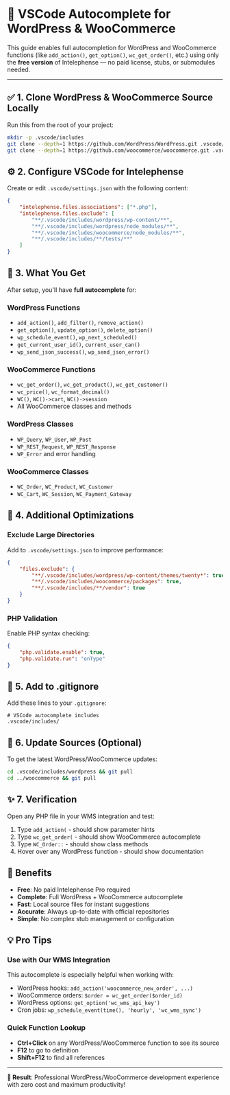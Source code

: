 # 🧠 VSCode Autocomplete for WordPress & WooCommerce

This guide enables full autocompletion for WordPress and WooCommerce functions (like `add_action()`, `get_option()`, `wc_get_order()`, etc.) using only the **free version** of Intelephense — no paid license, stubs, or submodules needed.

---

## ✅ 1. Clone WordPress & WooCommerce Source Locally

Run this from the root of your project:

```bash
mkdir -p .vscode/includes
git clone --depth=1 https://github.com/WordPress/WordPress.git .vscode/includes/wordpress
git clone --depth=1 https://github.com/woocommerce/woocommerce.git .vscode/includes/woocommerce
```

## ⚙️ 2. Configure VSCode for Intelephense

Create or edit `.vscode/settings.json` with the following content:

```json
{
    "intelephense.files.associations": ["*.php"],
    "intelephense.files.exclude": [
        "**/.vscode/includes/wordpress/wp-content/**",
        "**/.vscode/includes/wordpress/node_modules/**", 
        "**/.vscode/includes/woocommerce/node_modules/**",
        "**/.vscode/includes/**/tests/**"
    ]
}
```

## 🎯 3. What You Get

After setup, you'll have **full autocomplete** for:

### WordPress Functions
- `add_action()`, `add_filter()`, `remove_action()`
- `get_option()`, `update_option()`, `delete_option()`
- `wp_schedule_event()`, `wp_next_scheduled()`
- `get_current_user_id()`, `current_user_can()`
- `wp_send_json_success()`, `wp_send_json_error()`

### WooCommerce Functions  
- `wc_get_order()`, `wc_get_product()`, `wc_get_customer()`
- `wc_price()`, `wc_format_decimal()`
- `WC()`, `WC()->cart`, `WC()->session`
- All WooCommerce classes and methods

### WordPress Classes
- `WP_Query`, `WP_User`, `WP_Post`
- `WP_REST_Request`, `WP_REST_Response`
- `WP_Error` and error handling

### WooCommerce Classes
- `WC_Order`, `WC_Product`, `WC_Customer`
- `WC_Cart`, `WC_Session`, `WC_Payment_Gateway`

## 🔧 4. Additional Optimizations

### Exclude Large Directories
Add to `.vscode/settings.json` to improve performance:

```json
{
    "files.exclude": {
        "**/.vscode/includes/wordpress/wp-content/themes/twenty*": true,
        "**/.vscode/includes/woocommerce/packages": true,
        "**/.vscode/includes/**/vendor": true
    }
}
```

### PHP Validation
Enable PHP syntax checking:

```json
{
    "php.validate.enable": true,
    "php.validate.run": "onType"
}
```

## 🚫 5. Add to .gitignore

Add these lines to your `.gitignore`:

```gitignore
# VSCode autocomplete includes
.vscode/includes/
```

## 🔄 6. Update Sources (Optional)

To get the latest WordPress/WooCommerce updates:

```bash
cd .vscode/includes/wordpress && git pull
cd ../woocommerce && git pull
```

## ✨ 7. Verification

Open any PHP file in your WMS integration and test:

1. Type `add_action(` - should show parameter hints
2. Type `wc_get_order(` - should show WooCommerce autocomplete
3. Type `WC_Order::` - should show class methods
4. Hover over any WordPress function - should show documentation

## 🎉 Benefits

- **Free**: No paid Intelephense Pro required
- **Complete**: Full WordPress + WooCommerce autocomplete
- **Fast**: Local source files for instant suggestions  
- **Accurate**: Always up-to-date with official repositories
- **Simple**: No complex stub management or configuration

## 💡 Pro Tips

### Use with Our WMS Integration
This autocomplete is especially helpful when working with:
- WordPress hooks: `add_action('woocommerce_new_order', ...)`
- WooCommerce orders: `$order = wc_get_order($order_id)`
- WordPress options: `get_option('wc_wms_api_key')`
- Cron jobs: `wp_schedule_event(time(), 'hourly', 'wc_wms_sync')`

### Quick Function Lookup
- **Ctrl+Click** on any WordPress/WooCommerce function to see its source
- **F12** to go to definition
- **Shift+F12** to find all references

---

**🚀 Result**: Professional WordPress/WooCommerce development experience with zero cost and maximum productivity!
